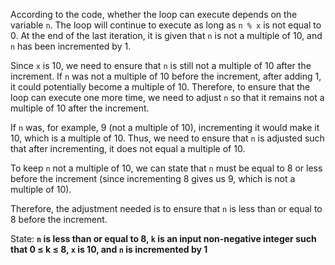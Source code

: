 According to the code, whether the loop can execute depends on the variable `n`. The loop will continue to execute as long as `n % x` is not equal to 0. At the end of the last iteration, it is given that `n` is not a multiple of 10, and `n` has been incremented by 1. 

Since `x` is 10, we need to ensure that `n` is still not a multiple of 10 after the increment. If `n` was not a multiple of 10 before the increment, after adding 1, it could potentially become a multiple of 10. Therefore, to ensure that the loop can execute one more time, we need to adjust `n` so that it remains not a multiple of 10 after the increment.

If `n` was, for example, 9 (not a multiple of 10), incrementing it would make it 10, which is a multiple of 10. Thus, we need to ensure that `n` is adjusted such that after incrementing, it does not equal a multiple of 10. 

To keep `n` not a multiple of 10, we can state that `n` must be equal to 8 or less before the increment (since incrementing 8 gives us 9, which is not a multiple of 10).

Therefore, the adjustment needed is to ensure that `n` is less than or equal to 8 before the increment.

State: **`n` is less than or equal to 8, `k` is an input non-negative integer such that 0 ≤ k ≤ 8, `x` is 10, and `n` is incremented by 1**
